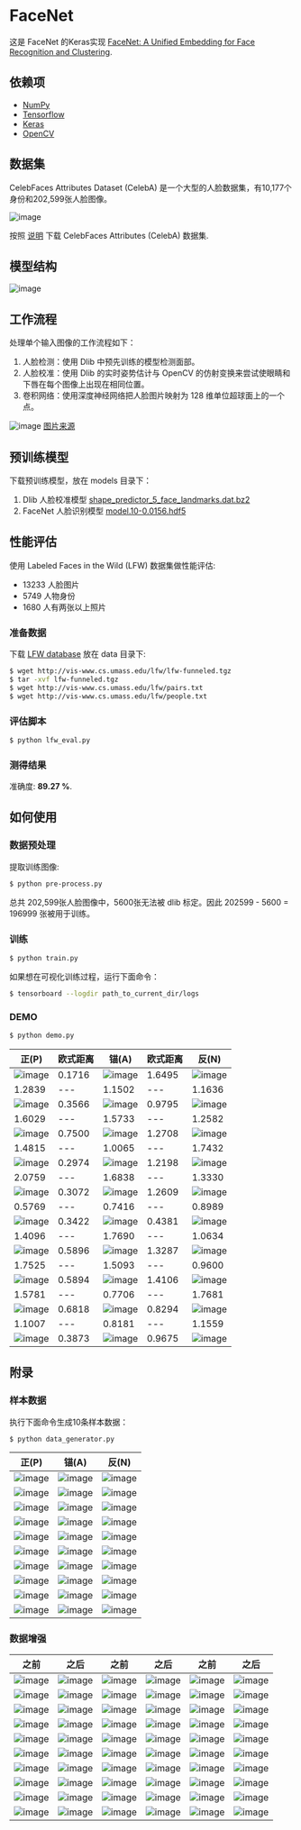 # FaceNet

这是 FaceNet 的Keras实现 [FaceNet: A Unified Embedding for Face Recognition and Clustering](https://arxiv.org/abs/1503.03832).

## 依赖项
- [NumPy](http://docs.scipy.org/doc/numpy-1.10.1/user/install.html)
- [Tensorflow](https://www.tensorflow.org/versions/r0.8/get_started/os_setup.html)
- [Keras](https://keras.io/#installation)
- [OpenCV](https://opencv-python-tutroals.readthedocs.io/en/latest/)

## 数据集

CelebFaces Attributes Dataset (CelebA) 是一个大型的人脸数据集，有10,177个身份和202,599张人脸图像。

![image](https://github.com/foamliu/FaceNet/raw/master/images/CelebA.png)

按照 [说明](http://mmlab.ie.cuhk.edu.hk/projects/CelebA.html) 下载 CelebFaces Attributes (CelebA) 数据集.

## 模型结构
![image](https://github.com/foamliu/FaceNet/raw/master/images/model.png)

## 工作流程
处理单个输入图像的工作流程如下：

1. 人脸检测：使用 Dlib 中预先训练的模型检测面部。
2. 人脸校准：使用 Dlib 的实时姿势估计与 OpenCV 的仿射变换来尝试使眼睛和下唇在每个图像上出现在相同位置。
3. 卷积网络：使用深度神经网络把人脸图片映射为 128 维单位超球面上的一个点。

![image](https://github.com/foamliu/FaceNet/raw/master/images/summary.jpg)
[图片来源](https://cmusatyalab.github.io/openface/)

## 预训练模型

下载预训练模型，放在 models 目录下：

1. Dlib 人脸校准模型 [shape_predictor_5_face_landmarks.dat.bz2](http://dlib.net/files/shape_predictor_5_face_landmarks.dat.bz2)
2. FaceNet 人脸识别模型 [model.10-0.0156.hdf5](https://github.com/foamliu/FaceNet/releases/download/v1.0/model.10-0.0156.hdf5)

## 性能评估

使用 Labeled Faces in the Wild (LFW) 数据集做性能评估:

- 13233 人脸图片
- 5749 人物身份
- 1680 人有两张以上照片

### 准备数据
下载 [LFW database](http://vis-www.cs.umass.edu/lfw/lfw-funneled.tgz) 放在 data 目录下:

```bash
$ wget http://vis-www.cs.umass.edu/lfw/lfw-funneled.tgz
$ tar -xvf lfw-funneled.tgz
$ wget http://vis-www.cs.umass.edu/lfw/pairs.txt
$ wget http://vis-www.cs.umass.edu/lfw/people.txt
```

### 评估脚本
```bash
$ python lfw_eval.py
```

### 测得结果
准确度: **89.27 %**.

## 如何使用
### 数据预处理
提取训练图像:
```bash
$ python pre-process.py
```
总共 202,599张人脸图像中，5600张无法被 dlib 标定。因此 202599 - 5600 = 196999 张被用于训练。

### 训练
```bash
$ python train.py
```

如果想在可视化训练过程，运行下面命令：
```bash
$ tensorboard --logdir path_to_current_dir/logs
```

### DEMO

```bash
$ python demo.py
```

正(P) | 欧式距离 | 锚(A) | 欧式距离 | 反(N) |
|---|---|---|---|---|
|![image](https://github.com/foamliu/FaceNet/raw/master/images/0_p_image.png)|0.1716|![image](https://github.com/foamliu/FaceNet/raw/master/images/0_a_image.png)|1.6495|![image](https://github.com/foamliu/FaceNet/raw/master/images/0_n_image.png)|
|1.2839|---|1.1502|---|1.1636|
|![image](https://github.com/foamliu/FaceNet/raw/master/images/1_p_image.png)|0.3566|![image](https://github.com/foamliu/FaceNet/raw/master/images/1_a_image.png)|0.9795|![image](https://github.com/foamliu/FaceNet/raw/master/images/1_n_image.png)|
|1.6029|---|1.5733|---|1.2582|
|![image](https://github.com/foamliu/FaceNet/raw/master/images/2_p_image.png)|0.7500|![image](https://github.com/foamliu/FaceNet/raw/master/images/2_a_image.png)|1.2708|![image](https://github.com/foamliu/FaceNet/raw/master/images/2_n_image.png)|
|1.4815|---|1.0065|---|1.7432|
|![image](https://github.com/foamliu/FaceNet/raw/master/images/3_p_image.png)|0.2974|![image](https://github.com/foamliu/FaceNet/raw/master/images/3_a_image.png)|1.2198|![image](https://github.com/foamliu/FaceNet/raw/master/images/3_n_image.png)|
|2.0759|---|1.6838|---|1.3330|
|![image](https://github.com/foamliu/FaceNet/raw/master/images/4_p_image.png)|0.3072|![image](https://github.com/foamliu/FaceNet/raw/master/images/4_a_image.png)|1.2609|![image](https://github.com/foamliu/FaceNet/raw/master/images/4_n_image.png)|
|0.5769|---|0.7416|---|0.8989|
|![image](https://github.com/foamliu/FaceNet/raw/master/images/5_p_image.png)|0.3422|![image](https://github.com/foamliu/FaceNet/raw/master/images/5_a_image.png)|0.4381|![image](https://github.com/foamliu/FaceNet/raw/master/images/5_n_image.png)|
|1.4096|---|1.7690|---|1.0634|
|![image](https://github.com/foamliu/FaceNet/raw/master/images/6_p_image.png)|0.5896|![image](https://github.com/foamliu/FaceNet/raw/master/images/6_a_image.png)|1.3287|![image](https://github.com/foamliu/FaceNet/raw/master/images/6_n_image.png)|
|1.7525|---|1.5093|---|0.9600|
|![image](https://github.com/foamliu/FaceNet/raw/master/images/7_p_image.png)|0.5894|![image](https://github.com/foamliu/FaceNet/raw/master/images/7_a_image.png)|1.4106|![image](https://github.com/foamliu/FaceNet/raw/master/images/7_n_image.png)|
|1.5781|---|0.7706|---|1.7681|
|![image](https://github.com/foamliu/FaceNet/raw/master/images/8_p_image.png)|0.6818|![image](https://github.com/foamliu/FaceNet/raw/master/images/8_a_image.png)|0.8294|![image](https://github.com/foamliu/FaceNet/raw/master/images/8_n_image.png)|
|1.1007|---|0.8181|---|1.1559|
|![image](https://github.com/foamliu/FaceNet/raw/master/images/9_p_image.png)|0.3873|![image](https://github.com/foamliu/FaceNet/raw/master/images/9_a_image.png)|0.9675|![image](https://github.com/foamliu/FaceNet/raw/master/images/9_n_image.png)|


## 附录

### 样本数据
执行下面命令生成10条样本数据：
```bash
$ python data_generator.py
```
正(P) | 锚(A) | 反(N) |
|---|---|---|
|![image](https://github.com/foamliu/FaceNet/raw/master/images/sample_p_0.jpg)|![image](https://github.com/foamliu/FaceNet/raw/master/images/sample_a_0.jpg)|![image](https://github.com/foamliu/FaceNet/raw/master/images/sample_n_0.jpg)|
|![image](https://github.com/foamliu/FaceNet/raw/master/images/sample_p_1.jpg)|![image](https://github.com/foamliu/FaceNet/raw/master/images/sample_a_1.jpg)|![image](https://github.com/foamliu/FaceNet/raw/master/images/sample_n_1.jpg)|
|![image](https://github.com/foamliu/FaceNet/raw/master/images/sample_p_2.jpg)|![image](https://github.com/foamliu/FaceNet/raw/master/images/sample_a_2.jpg)|![image](https://github.com/foamliu/FaceNet/raw/master/images/sample_n_2.jpg)|
|![image](https://github.com/foamliu/FaceNet/raw/master/images/sample_p_3.jpg)|![image](https://github.com/foamliu/FaceNet/raw/master/images/sample_a_3.jpg)|![image](https://github.com/foamliu/FaceNet/raw/master/images/sample_n_3.jpg)|
|![image](https://github.com/foamliu/FaceNet/raw/master/images/sample_p_4.jpg)|![image](https://github.com/foamliu/FaceNet/raw/master/images/sample_a_4.jpg)|![image](https://github.com/foamliu/FaceNet/raw/master/images/sample_n_4.jpg)|
|![image](https://github.com/foamliu/FaceNet/raw/master/images/sample_p_5.jpg)|![image](https://github.com/foamliu/FaceNet/raw/master/images/sample_a_5.jpg)|![image](https://github.com/foamliu/FaceNet/raw/master/images/sample_n_5.jpg)|
|![image](https://github.com/foamliu/FaceNet/raw/master/images/sample_p_6.jpg)|![image](https://github.com/foamliu/FaceNet/raw/master/images/sample_a_6.jpg)|![image](https://github.com/foamliu/FaceNet/raw/master/images/sample_n_6.jpg)|
|![image](https://github.com/foamliu/FaceNet/raw/master/images/sample_p_7.jpg)|![image](https://github.com/foamliu/FaceNet/raw/master/images/sample_a_7.jpg)|![image](https://github.com/foamliu/FaceNet/raw/master/images/sample_n_7.jpg)|
|![image](https://github.com/foamliu/FaceNet/raw/master/images/sample_p_8.jpg)|![image](https://github.com/foamliu/FaceNet/raw/master/images/sample_a_8.jpg)|![image](https://github.com/foamliu/FaceNet/raw/master/images/sample_n_8.jpg)|
|![image](https://github.com/foamliu/FaceNet/raw/master/images/sample_p_9.jpg)|![image](https://github.com/foamliu/FaceNet/raw/master/images/sample_a_9.jpg)|![image](https://github.com/foamliu/FaceNet/raw/master/images/sample_n_9.jpg)|


### 数据增强
之前 | 之后 | 之前 | 之后 | 之前 | 之后 |
|---|---|---|---|---|---|
|![image](https://github.com/foamliu/FaceNet/raw/master/images/imgaug_before_0.png)|![image](https://github.com/foamliu/FaceNet/raw/master/images/imgaug_after_0.png)|![image](https://github.com/foamliu/FaceNet/raw/master/images/imgaug_before_1.png)|![image](https://github.com/foamliu/FaceNet/raw/master/images/imgaug_after_1.png)|![image](https://github.com/foamliu/FaceNet/raw/master/images/imgaug_before_2.png)|![image](https://github.com/foamliu/FaceNet/raw/master/images/imgaug_after_2.png)|
|![image](https://github.com/foamliu/FaceNet/raw/master/images/imgaug_before_3.png)|![image](https://github.com/foamliu/FaceNet/raw/master/images/imgaug_after_3.png)|![image](https://github.com/foamliu/FaceNet/raw/master/images/imgaug_before_4.png)|![image](https://github.com/foamliu/FaceNet/raw/master/images/imgaug_after_4.png)|![image](https://github.com/foamliu/FaceNet/raw/master/images/imgaug_before_5.png)|![image](https://github.com/foamliu/FaceNet/raw/master/images/imgaug_after_5.png)|
|![image](https://github.com/foamliu/FaceNet/raw/master/images/imgaug_before_6.png)|![image](https://github.com/foamliu/FaceNet/raw/master/images/imgaug_after_6.png)|![image](https://github.com/foamliu/FaceNet/raw/master/images/imgaug_before_7.png)|![image](https://github.com/foamliu/FaceNet/raw/master/images/imgaug_after_7.png)|![image](https://github.com/foamliu/FaceNet/raw/master/images/imgaug_before_8.png)|![image](https://github.com/foamliu/FaceNet/raw/master/images/imgaug_after_8.png)|
|![image](https://github.com/foamliu/FaceNet/raw/master/images/imgaug_before_9.png)|![image](https://github.com/foamliu/FaceNet/raw/master/images/imgaug_after_9.png)|![image](https://github.com/foamliu/FaceNet/raw/master/images/imgaug_before_10.png)|![image](https://github.com/foamliu/FaceNet/raw/master/images/imgaug_after_10.png)|![image](https://github.com/foamliu/FaceNet/raw/master/images/imgaug_before_11.png)|![image](https://github.com/foamliu/FaceNet/raw/master/images/imgaug_after_11.png)|
|![image](https://github.com/foamliu/FaceNet/raw/master/images/imgaug_before_12.png)|![image](https://github.com/foamliu/FaceNet/raw/master/images/imgaug_after_12.png)|![image](https://github.com/foamliu/FaceNet/raw/master/images/imgaug_before_13.png)|![image](https://github.com/foamliu/FaceNet/raw/master/images/imgaug_after_13.png)|![image](https://github.com/foamliu/FaceNet/raw/master/images/imgaug_before_14.png)|![image](https://github.com/foamliu/FaceNet/raw/master/images/imgaug_after_14.png)|
|![image](https://github.com/foamliu/FaceNet/raw/master/images/imgaug_before_15.png)|![image](https://github.com/foamliu/FaceNet/raw/master/images/imgaug_after_15.png)|![image](https://github.com/foamliu/FaceNet/raw/master/images/imgaug_before_16.png)|![image](https://github.com/foamliu/FaceNet/raw/master/images/imgaug_after_16.png)|![image](https://github.com/foamliu/FaceNet/raw/master/images/imgaug_before_17.png)|![image](https://github.com/foamliu/FaceNet/raw/master/images/imgaug_after_17.png)|
|![image](https://github.com/foamliu/FaceNet/raw/master/images/imgaug_before_18.png)|![image](https://github.com/foamliu/FaceNet/raw/master/images/imgaug_after_18.png)|![image](https://github.com/foamliu/FaceNet/raw/master/images/imgaug_before_19.png)|![image](https://github.com/foamliu/FaceNet/raw/master/images/imgaug_after_19.png)|![image](https://github.com/foamliu/FaceNet/raw/master/images/imgaug_before_20.png)|![image](https://github.com/foamliu/FaceNet/raw/master/images/imgaug_after_20.png)|
|![image](https://github.com/foamliu/FaceNet/raw/master/images/imgaug_before_21.png)|![image](https://github.com/foamliu/FaceNet/raw/master/images/imgaug_after_21.png)|![image](https://github.com/foamliu/FaceNet/raw/master/images/imgaug_before_22.png)|![image](https://github.com/foamliu/FaceNet/raw/master/images/imgaug_after_22.png)|![image](https://github.com/foamliu/FaceNet/raw/master/images/imgaug_before_23.png)|![image](https://github.com/foamliu/FaceNet/raw/master/images/imgaug_after_23.png)|
|![image](https://github.com/foamliu/FaceNet/raw/master/images/imgaug_before_24.png)|![image](https://github.com/foamliu/FaceNet/raw/master/images/imgaug_after_24.png)|![image](https://github.com/foamliu/FaceNet/raw/master/images/imgaug_before_25.png)|![image](https://github.com/foamliu/FaceNet/raw/master/images/imgaug_after_25.png)|![image](https://github.com/foamliu/FaceNet/raw/master/images/imgaug_before_26.png)|![image](https://github.com/foamliu/FaceNet/raw/master/images/imgaug_after_26.png)|
|![image](https://github.com/foamliu/FaceNet/raw/master/images/imgaug_before_27.png)|![image](https://github.com/foamliu/FaceNet/raw/master/images/imgaug_after_27.png)|![image](https://github.com/foamliu/FaceNet/raw/master/images/imgaug_before_28.png)|![image](https://github.com/foamliu/FaceNet/raw/master/images/imgaug_after_28.png)|![image](https://github.com/foamliu/FaceNet/raw/master/images/imgaug_before_29.png)|![image](https://github.com/foamliu/FaceNet/raw/master/images/imgaug_after_29.png)|
